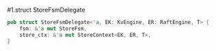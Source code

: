 #1.struct StoreFsmDelegate

```rust
pub struct StoreFsmDelegate<'a, EK: KvEngine, ER: RaftEngine, T> {
    fsm: &'a mut StoreFsm,
    store_ctx: &'a mut StoreContext<EK, ER, T>,
}
```